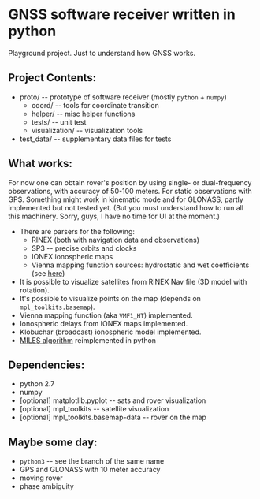 GNSS software receiver written in python
===============================================
Playground project. Just to understand how GNSS works.

Project Contents:
-----------------
* proto/     -- prototype of software receiver (mostly `python` + `numpy`)
    + coord/ -- tools for coordinate transition
    + helper/ -- misc helper functions
    + tests/ -- unit test
    + visualization/ -- visualization tools
* test_data/ -- supplementary data files for tests

What works:
----------
For now one can obtain rover's position by using single- or dual-frequency
 observations, with accuracy of 50-100 meters. For static observations with GPS.
 Something might work in kinematic mode and for GLONASS, partly implemented but not tested yet.
 (But you must understand how to run all this machinery.
 Sorry, guys, I have no time for UI at the moment.)

+ There are parsers for the following:
    * RINEX (both with navigation data and observations)
    * SP3 -- precise orbits and clocks
    * IONEX ionospheric maps
    * Vienna mapping function sources: hydrostatic and wet coefficients (see [here](http://unb-vmf1.gge.unb.ca/Products.html))
+ It is possible to visualize satellites from RINEX Nav file (3D model with rotation).
+ It's possible to visualize points on the map (depends on `mpl_toolkits.basemap`).
+ Vienna mapping function (aka `VMF1_HT`) implemented.
+ Ionospheric delays from IONEX maps implemented.
+ Klobuchar (broadcast) ionospheric model implemented.
+ [MILES algorithm](http://www.cs.mcgill.ca/~chang/software/MILES_Theory_Alg.pdf) reimplemented in python

Dependencies:
------------
* python 2.7
* numpy
* [optional] matplotlib.pyplot -- sats and rover visualization
* [optional] mpl_toolkits -- satellite visualization
* [optional] mpl_toolkits.basemap-data -- rover on the map

Maybe some day:
--------------
* `python3` -- see the branch of the same name 
* GPS and GLONASS with 10 meter accuracy
* moving rover
* phase ambiguity
